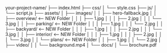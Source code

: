 your-project-name/
├── index.html
├── css/
│   └── style.css
├── js/
│   └── script.js
├── assets/
│   ├── images/
│   │   ├── hero-fallback.jpg
│   │   ├── overview/         <-- NEW Folder
│   │   │   ├── 1.jpg
│   │   │   ├── 2.jpg
│   │   │   └── 3.jpg
│   │   ├── parking/          <-- NEW Folder
│   │   │   ├── 1.jpg
│   │   │   └── 2.jpg
│   │   ├── backyard/         <-- NEW Folder
│   │   │   ├── 1.jpg
│   │   │   ├── 2.jpg
│   │   │   └── 3.jpg
│   │   ├── interior/         <-- NEW Folder
│   │   │   ├── 1.jpg
│   │   │   ├── 2.jpg
│   │   │   └── 3.jpg
│   │   └── plans/            <-- NEW Folder
│   │       ├── 1.jpg
│   │       └── 2.jpg
│   ├── video/
│   │   └── background.mp4
│   └── docs/
│       └── brochure.pdf
